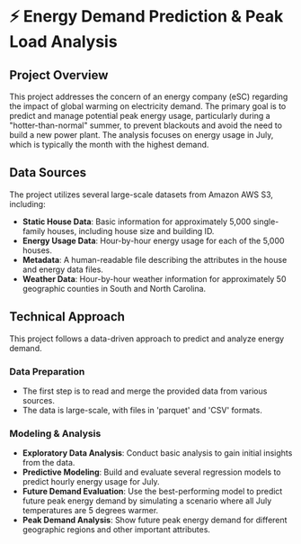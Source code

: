 # ⚡ Energy Demand Prediction & Peak Load Analysis

## Project Overview
This project addresses the concern of an energy company (eSC) regarding the impact of global warming on electricity demand. The primary goal is to predict and manage potential peak energy usage, particularly during a "hotter-than-normal" summer, to prevent blackouts and avoid the need to build a new power plant. The analysis focuses on energy usage in July, which is typically the month with the highest demand.

## Data Sources
The project utilizes several large-scale datasets from Amazon AWS S3, including:
* **Static House Data**: Basic information for approximately 5,000 single-family houses, including house size and building ID.
* **Energy Usage Data**: Hour-by-hour energy usage for each of the 5,000 houses.
* **Metadata**: A human-readable file describing the attributes in the house and energy data files.
* **Weather Data**: Hour-by-hour weather information for approximately 50 geographic counties in South and North Carolina.

## Technical Approach
This project follows a data-driven approach to predict and analyze energy demand.

### Data Preparation
* The first step is to read and merge the provided data from various sources.
* The data is large-scale, with files in 'parquet' and 'CSV' formats.

### Modeling & Analysis
* **Exploratory Data Analysis**: Conduct basic analysis to gain initial insights from the data.
* **Predictive Modeling**: Build and evaluate several regression models to predict hourly energy usage for July.
* **Future Demand Evaluation**: Use the best-performing model to predict future peak energy demand by simulating a scenario where all July temperatures are 5 degrees warmer.
* **Peak Demand Analysis**: Show future peak energy demand for different geographic regions and other important attributes.
